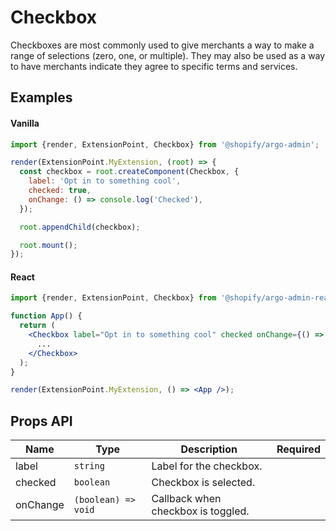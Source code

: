 # Checkbox

Checkboxes are most commonly used to give merchants a way to make a range of selections (zero, one, or multiple). They may also be used as a way to have merchants indicate they agree to specific terms and services.

## Examples

#### Vanilla

```js
import {render, ExtensionPoint, Checkbox} from '@shopify/argo-admin';

render(ExtensionPoint.MyExtension, (root) => {
  const checkbox = root.createComponent(Checkbox, {
    label: 'Opt in to something cool',
    checked: true,
    onChange: () => console.log('Checked'),
  });

  root.appendChild(checkbox);

  root.mount();
});
```

#### React

```jsx
import {render, ExtensionPoint, Checkbox} from '@shopify/argo-admin-react';

function App() {
  return (
    <Checkbox label="Opt in to something cool" checked onChange={() => console.log('Checked')}>
      ...
    </Checkbox>
  );
}

render(ExtensionPoint.MyExtension, () => <App />);
```

## Props API

| Name     | Type                | Description                        | Required |
| -------- | ------------------- | ---------------------------------- | -------- |
| label    | `string`            | Label for the checkbox.            |          |
| checked  | `boolean`           | Checkbox is selected.              |          |
| onChange | `(boolean) => void` | Callback when checkbox is toggled. |          |
